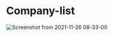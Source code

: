 # Company-list
![Screenshot from 2021-11-26 08-33-00](https://user-images.githubusercontent.com/63301430/143531834-dcd45fab-c5ca-4d6d-baf3-cfde89857c8e.png)
